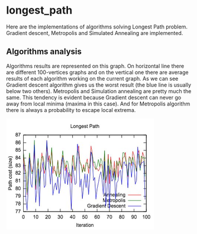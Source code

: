 # longest_path
Here are the implementations of algorithms solving Longest Path problem.
Gradient descent, Metropolis and Simulated Annealing are implemented.
## Algorithms analysis
Algorithms results are represented on this graph. On horizontal line there are different 100-vertices graphs and on the vertical one there are average results of each algorithm working on the current graph. As we can see Gradient descent algorithm gives us the worst result (the blue line is usually below two others). Metropolis and Simulation annealing are pretty much the same. This tendency is evident because Gradient descent can never go away from local minima (maxima in this case). And for Metropolis algorithm there is always a probability to escape local extrema.


![](https://github.com/topshik/longest_path/blob/master/gr1.jpg)
